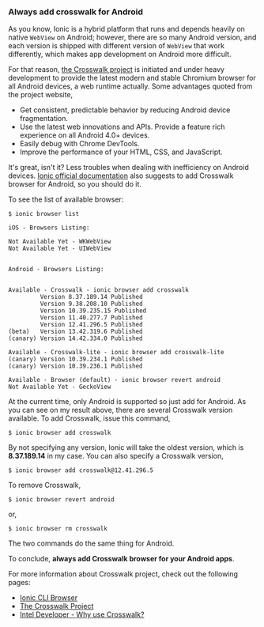 ### Always add crosswalk for Android

As you know, Ionic is a hybrid platform that runs and depends heavily on native `WebView` on Android; however, there are so many Android version, and each version is shipped with different version of `WebView` that work differently, which makes app development on Android more difficult.

For that reason, [the Crosswalk project](https://crosswalk-project.org/) is initiated and under heavy development to provide the latest modern and stable Chromium browser for all Android devices, a web runtime actually. Some advantages quoted from the project website,

* Get consistent, predictable behavior by reducing Android device fragmentation.
* Use the latest web innovations and APIs. Provide a feature rich experience on all Android 4.0+ devices.
* Easily debug with Chrome DevTools.
* Improve the performance of your HTML, CSS, and JavaScript.

It's great, isn't it? Less troubles when dealing with inefficiency on Android devices. [Ionic official documentation](http://ionicframework.com/docs/cli/browsers.html) also suggests to add Crosswalk browser for Android, so you should do it.

To see the list of available browser:

```
$ ionic browser list

iOS - Browsers Listing:

Not Available Yet - WKWebView
Not Available Yet - UIWebView


Android - Browsers Listing:


Available - Crosswalk - ionic browser add crosswalk
         Version 8.37.189.14 Published
         Version 9.38.208.10 Published
         Version 10.39.235.15 Published
         Version 11.40.277.7 Published
         Version 12.41.296.5 Published
(beta)   Version 13.42.319.6 Published
(canary) Version 14.42.334.0 Published

Available - Crosswalk-lite - ionic browser add crosswalk-lite
(canary) Version 10.39.234.1 Published
(canary) Version 10.39.236.1 Published

Available - Browser (default) - ionic browser revert android
Not Available Yet - GeckoView
```

At the current time, only Android is supported so just add for Android. As you can see on my result above, there are several Crosswalk version available. To add Crosswalk, issue this command,

```
$ ionic browser add crosswalk
```

By not specifying any version, Ionic will take the oldest version, which is **8.37.189.14** in my case. You can also specify a Crosswalk version,

```
$ ionic browser add crosswalk@12.41.296.5
```

To remove Crosswalk,

```
$ ionic browser revert android
```

or,

```
$ ionic browser rm crosswalk
```

The two commands do the same thing for Android.

To conclude, **always add Crosswalk browser for your Android apps**.

For more information about Crosswalk project, check out the following pages:

* [Ionic CLI Browser](http://ionicframework.com/docs/cli/browsers.html)
* [The Crosswalk Project](https://crosswalk-project.org/)
* [Intel Developer - Why use Crosswalk?](https://software.intel.com/en-us/xdk/docs/why-use-crosswalk-for-android-builds)



